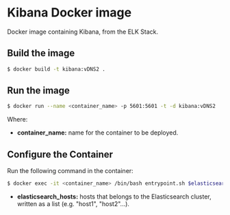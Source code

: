 # Kibana Docker image

Docker image containing Kibana, from the ELK Stack.

## Build the image

```sh
$ docker build -t kibana:vDNS2 .
```

## Run the image

```sh
$ docker run --name <container_name> -p 5601:5601 -t -d kibana:vDNS2
```

Where:

* **container_name:** name for the container to be deployed.

## Configure the Container

Run the following command in the container:

```sh
$ docker exec -it <container_name> /bin/bash entrypoint.sh $elasticsearch_hosts 
```

* **elasticsearch_hosts:** hosts that belongs to the Elasticsearch cluster, written as a list (e.g. \"host1\", \"host2\"...).

